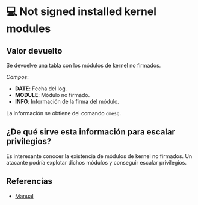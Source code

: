 # 💻 Not signed installed kernel modules

## Valor devuelto
Se devuelve una tabla con los módulos de kernel no firmados.

*Campos*:
- **DATE**: Fecha del log.
- **MODULE**: Módulo no firmado.
- **INFO**: Información de la firma del módulo.

La información se obtiene del comando `dmesg`.

## ¿De qué sirve esta información para escalar privilegios?
Es interesante conocer la existencia de módulos de kernel no firmados. Un atacante podría explotar dichos módulos y conseguir escalar privilegios.

## Referencias
- [Manual](https://www.man7.org/linux/man-pages/man1/dmesg.1.html)

